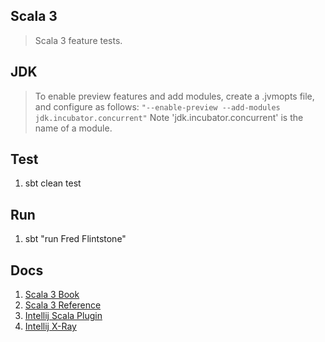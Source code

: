 Scala 3
-------
>Scala 3 feature tests.

JDK
---
>To enable preview features and add modules, create a .jvmopts file, and configure
>as follows: ```"--enable-preview --add-modules jdk.incubator.concurrent"``` Note
>'jdk.incubator.concurrent' is the name of a module.

Test
----
1. sbt clean test

Run
---
1. sbt "run Fred Flintstone"

Docs
----
1. [Scala 3 Book](https://docs.scala-lang.org/scala3/book/introduction.html)
2. [Scala 3 Reference](https://docs.scala-lang.org/scala3/reference/overview.htmls)
3. [Intellij Scala Plugin](https://www.jetbrains.com/help/idea/get-started-with-scala.html)
4. [Intellij X-Ray](https://blog.jetbrains.com/scala/2023/12/21/the-x-ray-mode/)